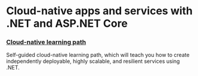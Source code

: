 # Cloud-native apps and services with .NET and ASP.NET Core
### [Cloud-native learning path](https://learn.microsoft.com/training/paths/create-microservices-with-dotnet/?WT.mc_id=dotnet-35129-website)
Self-guided cloud-native learning path, which will teach you how to create independently deployable, highly scalable, and resilient services using .NET.